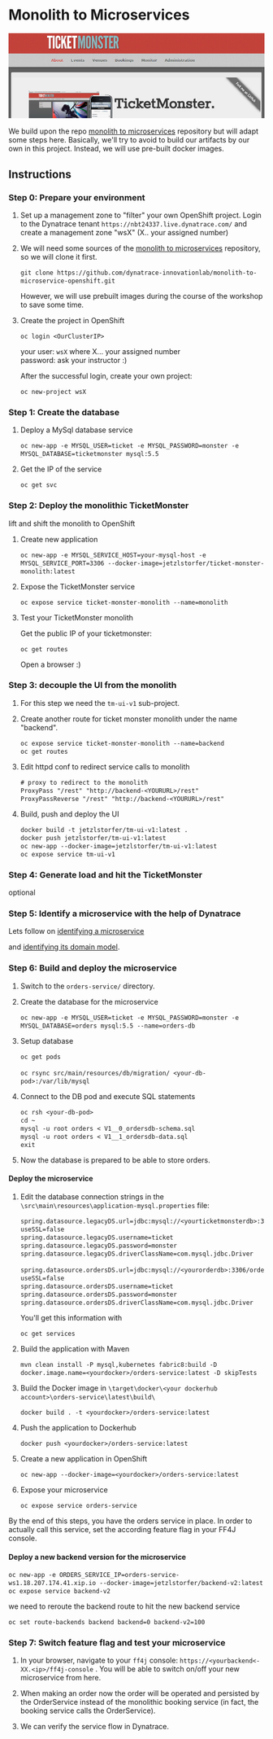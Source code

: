 # Monolith to Microservices

![tm](assets/ticketmonster.png)

We build upon the repo [monolith to microservices](https://github.com/dynatrace-innovationlab/monolith-to-microservice-openshift) repository but will adapt some steps here.
Basically, we'll try to avoid to build our artifacts by our own in this project. Instead, we will use pre-built docker images.

## Instructions

### Step 0: Prepare your environment

1. Set up a management zone to "filter" your own OpenShift project. Login to the Dynatrace tenant `https://nbt24337.live.dynatrace.com/` and create a management zone "wsX" (X.. your assigned number)

1. We will need some sources of the [monolith to microservices](https://github.com/dynatrace-innovationlab/monolith-to-microservice-openshift) repository, so we will clone it first.

    ```
    git clone https://github.com/dynatrace-innovationlab/monolith-to-microservice-openshift.git
    ```
    However, we will use prebuilt images during the course of the workshop to save some time.

1. Create the project in OpenShift
    ```
    oc login <OurClusterIP>
    ```
    your user: `wsX` where X... your assigned number<br>
    password: ask your instructor :) 
    
    After the successful login, create your own project:
    ```
    oc new-project wsX
    ```

### Step 1: Create the database

1. Deploy a MySql database service
    ```
    oc new-app -e MYSQL_USER=ticket -e MYSQL_PASSWORD=monster -e MYSQL_DATABASE=ticketmonster mysql:5.5
    ```

1. Get the IP of the service
     ```
    oc get svc
    ```


### Step 2: Deploy the monolithic TicketMonster

lift and shift the monolith to OpenShift

1. Create new application
    ```
    oc new-app -e MYSQL_SERVICE_HOST=your-mysql-host -e MYSQL_SERVICE_PORT=3306 --docker-image=jetzlstorfer/ticket-monster-monolith:latest

    ```

1. Expose the TicketMonster service
    ```
    oc expose service ticket-monster-monolith --name=monolith 
    ```

1. Test your TicketMonster monolith

    Get the public IP of your ticketmonster:
    ```
    oc get routes
    ```
    Open a browser :)

### Step 3: decouple the UI from the monolith

1. For this step we need the `tm-ui-v1` sub-project.
    
1. Create another route for ticket monster monolith under the name "backend".
    ```
    oc expose service ticket-monster-monolith --name=backend
    oc get routes
    ```
    
1. Edit httpd conf to redirect service calls to monolith

    ```
    # proxy to redirect to the monolith
    ProxyPass "/rest" "http://backend-<YOURURL>/rest"
    ProxyPassReverse "/rest" "http://backend-<YOURURL>/rest"
    ```

1. Build, push and deploy the UI
    ```` 
    docker build -t jetzlstorfer/tm-ui-v1:latest .
    docker push jetzlstorfer/tm-ui-v1:latest
    oc new-app --docker-image=jetzlstorfer/tm-ui-v1:latest
    oc expose service tm-ui-v1
    ```` 




### Step 4: Generate load and hit the TicketMonster

optional

### Step 5: Identify a microservice with the help of Dynatrace

Lets follow on [identifying a microservice](https://www.dynatrace.com/news/blog/monolith-to-microservices-how-to-identify-your-first-microservice/)

and [identifying its domain model](https://www.dynatrace.com/news/blog/monolith-to-microservices-the-microservice-and-its-domain-model/).


### Step 6: Build and deploy the microservice

1. Switch to the `orders-service/` directory.

1. Create the database for the microservice
    ```
    oc new-app -e MYSQL_USER=ticket -e MYSQL_PASSWORD=monster -e MYSQL_DATABASE=orders mysql:5.5 --name=orders-db
    ```
1. Setup database
    ```
    oc get pods

    oc rsync src/main/resources/db/migration/ <your-db-pod>:/var/lib/mysql
    ```
1. Connect to the DB pod and execute SQL statements 
    ```
    oc rsh <your-db-pod>
    cd ~
    mysql -u root orders < V1__0_ordersdb-schema.sql
    mysql -u root orders < V1__1_ordersdb-data.sql
    exit
    ```

1. Now the database is prepared to be able to store orders.

#### Deploy the microservice

1. Edit the database connection strings in the ```\src\main\resources\application-mysql.properties``` file:
    ```properties
    spring.datasource.legacyDS.url=jdbc:mysql://<yourticketmonsterdb>:3306/ticketmonster?useSSL=false
    spring.datasource.legacyDS.username=ticket
    spring.datasource.legacyDS.password=monster
    spring.datasource.legacyDS.driverClassName=com.mysql.jdbc.Driver

    spring.datasource.ordersDS.url=jdbc:mysql://<yourorderdb>:3306/orders?useSSL=false
    spring.datasource.ordersDS.username=ticket
    spring.datasource.ordersDS.password=monster
    spring.datasource.ordersDS.driverClassName=com.mysql.jdbc.Driver
    ```
    You'll get this information with
    ```
    oc get services
    ```
1. Build the application with Maven
    ```
    mvn clean install -P mysql,kubernetes fabric8:build -D docker.image.name=<yourdocker>/orders-service:latest -D skipTests
    ```
1. Build the Docker image in ```\target\docker\<your dockerhub account>\orders-service\latest\build\```
    ```
    docker build . -t <yourdocker>/orders-service:latest
    ``` 
1. Push the application to Dockerhub
    ```
    docker push <yourdocker>/orders-service:latest
    ```
1. Create a new application in OpenShift
    ```
    oc new-app --docker-image=<yourdocker>/orders-service:latest
    ```
1. Expose your microservice
    ```
    oc expose service orders-service
    ```

By the end of this steps, you have the orders service in place. In order to actually call this service, set the according feature flag in your FF4J console.

#### Deploy a new backend version for the microservice

```
oc new-app -e ORDERS_SERVICE_IP=orders-service-ws1.18.207.174.41.xip.io --docker-image=jetzlstorfer/backend-v2:latest
oc expose service backend-v2 
```

we need to reroute the backend route to hit the new backend service
```
oc set route-backends backend backend=0 backend-v2=100 
```


### Step 7: Switch feature flag and test your microservice

1. In your browser, navigate to your `ff4j` console: `https://<yourbackend<-XX.<ip>/ff4j-console` .
You will be able to switch on/off your new microservice from here. 

1. When making an order now the order will be operated and persisted by the OrderService instead of the monolithic booking service (in fact, the booking service calls the OrderService).

1. We can verify the service flow in Dynatrace. 


